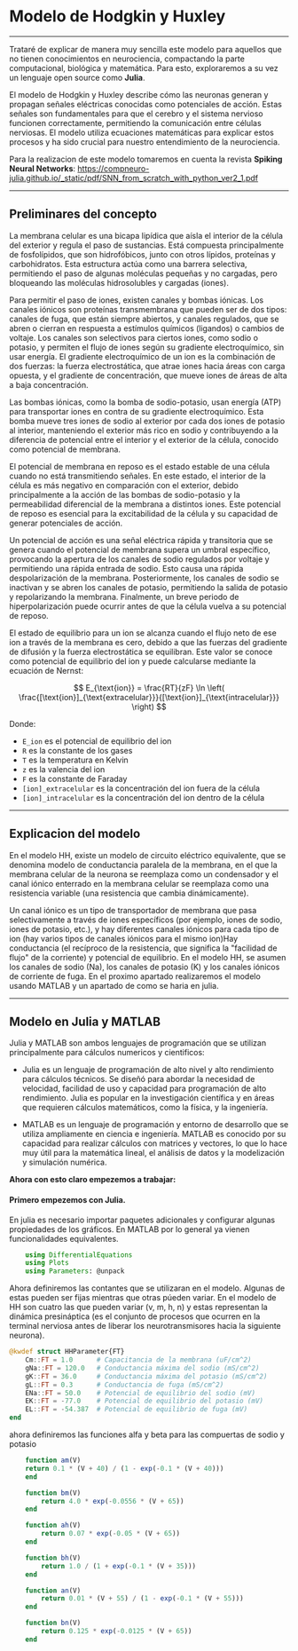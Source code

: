 # Modelo de Hodgkin y Huxley
---

Trataré de explicar de manera muy sencilla este modelo para aquellos que no tienen conocimientos en neurociencia, compactando la parte computacional, biológica y matemática. Para esto, exploraremos a su vez un lenguaje open source como **Julia**.

El modelo de Hodgkin y Huxley describe cómo las neuronas generan y propagan señales eléctricas conocidas como potenciales de acción. Estas señales son fundamentales para que el cerebro y el sistema nervioso funcionen correctamente, permitiendo la comunicación entre células nerviosas. El modelo utiliza ecuaciones matemáticas para explicar estos procesos y ha sido crucial para nuestro entendimiento de la neurociencia.

Para la realizacion de este modelo tomaremos en cuenta la revista **Spiking Neural Networks**: 
https://compneuro-julia.github.io/_static/pdf/SNN_from_scratch_with_python_ver2_1.pdf

---
## Preliminares del concepto 

La membrana celular es una bicapa lipídica que aísla el interior de la célula del exterior y regula el paso de sustancias. Está compuesta principalmente de fosfolípidos, que son hidrofóbicos, junto con otros lípidos, proteínas y carbohidratos. Esta estructura actúa como una barrera selectiva, permitiendo el paso de algunas moléculas pequeñas y no cargadas, pero bloqueando las moléculas hidrosolubles y cargadas (iones).

Para permitir el paso de iones, existen canales y bombas iónicas. Los canales iónicos son proteínas transmembrana que pueden ser de dos tipos: canales de fuga, que están siempre abiertos, y canales regulados, que se abren o cierran en respuesta a estímulos químicos (ligandos) o cambios de voltaje. Los canales son selectivos para ciertos iones, como sodio o potasio, y permiten el flujo de iones según su gradiente electroquímico, sin usar energía. El gradiente electroquímico de un ion es la combinación de dos fuerzas: la fuerza electrostática, que atrae iones hacia áreas con carga opuesta, y el gradiente de concentración, que mueve iones de áreas de alta a baja concentración.

Las bombas iónicas, como la bomba de sodio-potasio, usan energía (ATP) para transportar iones en contra de su gradiente electroquímico. Esta bomba mueve tres iones de sodio al exterior por cada dos iones de potasio al interior, manteniendo el exterior más rico en sodio y contribuyendo a la diferencia de potencial entre el interior y el exterior de la célula, conocido como potencial de membrana.

El potencial de membrana en reposo es el estado estable de una célula cuando no está transmitiendo señales. En este estado, el interior de la célula es más negativo en comparación con el exterior, debido principalmente a la acción de las bombas de sodio-potasio y la permeabilidad diferencial de la membrana a distintos iones. Este potencial de reposo es esencial para la excitabilidad de la célula y su capacidad de generar potenciales de acción.

Un potencial de acción es una señal eléctrica rápida y transitoria que se genera cuando el potencial de membrana supera un umbral específico, provocando la apertura de los canales de sodio regulados por voltaje y permitiendo una rápida entrada de sodio. Esto causa una rápida despolarización de la membrana. Posteriormente, los canales de sodio se inactivan y se abren los canales de potasio, permitiendo la salida de potasio y repolarizando la membrana. Finalmente, un breve periodo de hiperpolarización puede ocurrir antes de que la célula vuelva a su potencial de reposo.

El estado de equilibrio para un ion se alcanza cuando el flujo neto de ese ion a través de la membrana es cero, debido a que las fuerzas del gradiente de difusión y la fuerza electrostática se equilibran. Este valor se conoce como potencial de equilibrio del ion y puede calcularse mediante la ecuación de Nernst:

$$
E_{\text{ion}} = \frac{RT}{zF} \ln \left( \frac{[\text{ion}]_{\text{extracelular}}}{[\text{ion}]_{\text{intracelular}}} \right)
$$

Donde:

- `E_ion` es el potencial de equilibrio del ion
- `R` es la constante de los gases
- `T` es la temperatura en Kelvin
- `z` es la valencia del ion
- `F` es la constante de Faraday
- `[ion]_extracelular` es la concentración del ion fuera de la célula
- `[ion]_intracelular` es la concentración del ion dentro de la célula

---
## Explicacion del modelo 

En el modelo HH, existe un modelo de circuito eléctrico equivalente, que se denomina modelo de conductancia paralela de la membrana, en el que la membrana celular de la neurona se reemplaza como un condensador y el canal iónico enterrado en la membrana celular se reemplaza como una resistencia variable (una resistencia que cambia dinámicamente).

Un canal iónico es un tipo de transportador de membrana que pasa selectivamente a través de iones específicos (por ejemplo, iones de sodio, iones de potasio, etc.), y hay diferentes canales iónicos para cada tipo de ion (hay varios tipos de canales iónicos para el mismo ion)Hay conductancia (el recíproco de la resistencia, que significa la "facilidad de flujo" de la corriente) y potencial de equilibrio. En el modelo HH, se asumen los canales de sodio (Na), los canales de potasio (K) y los canales iónicos de corriente de fuga. En el proximo apartado realizaremos el modelo usando MATLAB y un apartado de como se haria en julia.

---

## Modelo en Julia y MATLAB

Julia y MATLAB son ambos lenguajes de programación que se utilizan principalmente para cálculos numericos y cientificos:

- Julia es un lenguaje de programación de alto nivel y alto rendimiento para cálculos técnicos. Se diseñó para abordar la necesidad de velocidad, facilidad de uso y capacidad para programación de alto rendimiento. Julia es popular en la investigación científica y en áreas que requieren cálculos matemáticos, como la física, y la ingeniería.

- MATLAB es un lenguaje de programación y entorno de desarrollo que se utiliza ampliamente en ciencia e ingeniería. MATLAB es conocido por su capacidad para realizar cálculos con matrices y vectores, lo que lo hace muy útil para la matemática lineal, el análisis de datos y la modelización y simulación numérica.

**Ahora con esto claro empezemos a trabajar:**

#### Primero empezemos con Julia.
En julia es necesario importar paquetes adicionales y configurar algunas propiedades de los gráficos. En MATLAB por lo general ya vienen funcionalidades equivalentes.

``` julia
    using DifferentialEquations
    using Plots
    using Parameters: @unpack
```

Ahora definiremos las contantes que se utilizaran en el modelo. Algunas de estas pueden ser fijas mientras que otras púeden variar. En el modelo de HH son cuatro las que pueden variar (v, m, h, n) y estas representan la dinámica presináptica (es el conjunto de procesos que ocurren en la terminal nerviosa antes de liberar los neurotransmisores hacia la siguiente neurona).


``` julia
@kwdef struct HHParameter{FT}
    Cm::FT = 1.0      # Capacitancia de la membrana (uF/cm^2)
    gNa::FT = 120.0   # Conductancia máxima del sodio (mS/cm^2)
    gK::FT = 36.0     # Conductancia máxima del potasio (mS/cm^2)
    gL::FT = 0.3      # Conductancia de fuga (mS/cm^2)
    ENa::FT = 50.0    # Potencial de equilibrio del sodio (mV)
    EK::FT = -77.0    # Potencial de equilibrio del potasio (mV)
    EL::FT = -54.387  # Potencial de equilibrio de fuga (mV)
end
```

ahora definiremos las funciones alfa y beta para las compuertas de sodio y potasio 

``` julia
    function am(V)
    return 0.1 * (V + 40) / (1 - exp(-0.1 * (V + 40)))
    end

    function bm(V)
        return 4.0 * exp(-0.0556 * (V + 65))
    end

    function ah(V)
        return 0.07 * exp(-0.05 * (V + 65))
    end

    function bh(V)
        return 1.0 / (1 + exp(-0.1 * (V + 35)))
    end

    function an(V)
        return 0.01 * (V + 55) / (1 - exp(-0.1 * (V + 55)))
    end

    function bn(V)
        return 0.125 * exp(-0.0125 * (V + 65))
    end
```
































